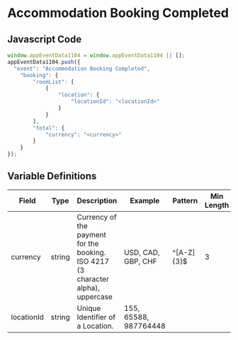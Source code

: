# Accommodation Booking Completed

### 

## Javascript Code
```js
window.appEventData1104 = window.appEventData1104 || [];
appEventData1104.push({
  "event": "Accommodation Booking Completed",
    "booking": {
        "roomList": [
            {
                "location": {
                    "locationId": "<locationId>"
                }
            }
        ],
        "total": {
            "currency": "<currency>"
        }
    }
});
```

## Variable Definitions

|Field|Type|Description|Example|Pattern|Min Length|Max Length|Minimum|Maximum|Multiple Of|
| --- | --- | --- | --- | --- | --- | --- | --- | --- | --- |
|currency|string|Currency of the payment for the booking. ISO 4217 \(3 character alpha\), uppercase |USD, CAD, GBP, CHF|^[A-Z]{3}$|3|3||||
|locationId|string|Unique Identifier of a Location. |155, 65588, 987764448|||||||




